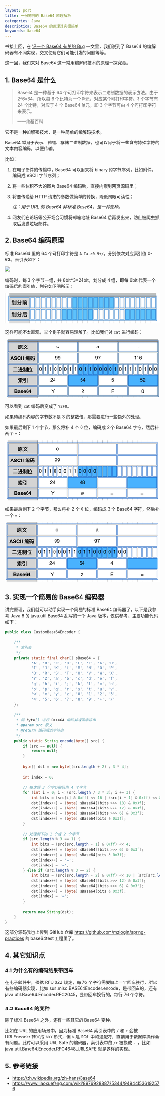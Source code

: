 ```yaml
---
layout: post
title: 一份简明的 Base64 原理解析
categories: Java
description: Base64 的原理其实很简单
keywords: Base64
---
```


书接上回，在 [记一个 Base64 有关的 Bug][1] 一文里，我们说到了 Base64 的编解码器有不同实现，交叉使用它们可能引发的问题等等。

这一回，我们来对 Base64 这一常用编解码技术的原理一探究竟。

## 1. Base64 是什么

> Base64 是一种基于 64 个可打印字符来表示二进制数据的表示方法。由于 2^6=64，所以每 6 个比特为一个单元，对应某个可打印字符。3 个字节有 24 个比特，对应于 4 个 Base64 单元，即 3 个字节可由 4 个可打印字符来表示。
>
> ——维基百科

它不是一种加解密技术，是一种简单的编解码技术。

Base64 常用于表示、传输、存储二进制数据，也可以用于将一些含有特殊字符的文本内容编码，以便传输。

比如：

1. 在电子邮件的传输中，Base64 可以用来将 binary 的字节序列，比如附件，编码成 ASCII 字节序列；

2. 将一些体积不大的图片 Base64 编码后，直接内嵌到网页源码里；

3. 将要传递给 HTTP 请求的参数做简单的转换，降低肉眼可读性；

    *注：用于 URL 的 Base64 非标准 Base64，是一种变种。*

4. 网友们在论坛等公开场合习惯将邮箱地址 Base64 后再发出来，防止被爬虫抓取后发送垃圾邮件。

## 2. Base64 编码原理

标准 Base64 里的 64 个可打印字符是 `A-Za-z0-9+/`，分别依次对应索引值 0-63。索引表如下：

![]({{site.baseurl}}/assets/images/java/base64-index.png)

编码时，每 3 个字节一组，共 8bit\*3=24bit，划分成 4 组，即每 6bit 代表一个编码后的索引值，划分如下图所示：

![](../assets/images/java/base64-split.png)

这样可能不太直观，举个例子就容易理解了。比如我们对 `cat` 进行编码：

![](../assets/images/java/base64-example.jpeg)

可以看到 `cat` 编码后变成了 `Y2F0`。

如果待编码内容的字节数不是 3 的整数倍，那需要进行一些额外的处理。

如果最后剩下 1 个字节，那么将补 4 个 0 位，编码成 2 个 Base64 字符，然后补两个 `=`：

![](../assets/images/java/base64-padding2.png)

如果最后剩下 2 个字节，那么将补 2 个 0 位，编码成 3 个 Base64 字符，然后补一个 `=`：

![](../assets/images/java/base64-padding1.png)

## 3. 实现一个简易的 Base64 编码器

讲完原理，我们就可以动手实现一个简易的标准 Base64 编码器了，以下是我参考 Java 8 的 java.util.Base64 乱写的一个 Java 版本，仅供参考，主要功能代码如下：

```java
public class CustomBase64Encoder {

    /**
     * 索引表
     */
    private static final char[] sBase64 = {
            'A', 'B', 'C', 'D', 'E', 'F', 'G', 'H',
            'I', 'J', 'K', 'L', 'M', 'N', 'O', 'P',
            'Q', 'R', 'S', 'T', 'U', 'V', 'W', 'X',
            'Y', 'Z', 'a', 'b', 'c', 'd', 'e', 'f',
            'g', 'h', 'i', 'j', 'k', 'l', 'm', 'n',
            'o', 'p', 'q', 'r', 's', 't', 'u', 'v',
            'w', 'x', 'y', 'z', '0', '1', '2', '3',
            '4', '5', '6', '7', '8', '9', '+', '/'
    };

    /**
     * 将 byte[] 进行 Base64 编码并返回字符串
     * @param src 原文
     * @return 编码后的字符串
     */
    public static String encode(byte[] src) {
        if (src == null) {
            return null;
        }

        byte[] dst = new byte[(src.length + 2) / 3 * 4];

        int index = 0;

        // 每次将 3 个字节编码为 4 个字节
        for (int i = 0; i < (src.length / 3 * 3); i += 3) {
            int bits = (src[i] & 0xff) << 16 | (src[i + 1] & 0xff) << 8 | (src[i + 2] & 0xff);
            dst[index++] = (byte) sBase64[(bits >>> 18) & 0x3f];
            dst[index++] = (byte) sBase64[(bits >>> 12) & 0x3f];
            dst[index++] = (byte) sBase64[(bits >>> 6) & 0x3f];
            dst[index++] = (byte) sBase64[bits & 0x3f];
        }

        // 处理剩下的 1 个或 2 个字节
        if (src.length % 3 == 1) {
            int bits = (src[src.length - 1] & 0xff) << 4;
            dst[index++] = (byte) sBase64[(bits >>> 6) & 0x3f];
            dst[index++] = (byte) sBase64[bits & 0x3f];
            dst[index++] = '=';
            dst[index] = '=';
        } else if (src.length % 3 == 2) {
            int bits = (src[src.length - 2] & 0xff) << 10 | (src[src.length - 1] & 0xff) << 2;
            dst[index++] = (byte) sBase64[(bits >>> 12) & 0x3f];
            dst[index++] = (byte) sBase64[(bits >>> 6) & 0x3f];
            dst[index++] = (byte) sBase64[bits & 0x3f];
            dst[index] = '=';
        }

        return new String(dst);
    }
}
```

这部分源码我也上传到 GitHub 仓库 <https://github.com/mzlogin/spring-practices> 的 base64test 工程里了。

## 4. 其它知识点

### 4.1 为什么有的编码结果带回车

在电子邮件中，根据 RFC 822 规定，每 76 个字符需要加上一个回车换行，所以有些编码器实现，比如 sun.misc.BASE64Encoder.encode，是带回车的，还有 java.util.Base64.Encoder.RFC2045，是带回车换行的，每行 76 个字符。

### 4.2 Base64 的变种

除了标准 Base64 之外，还有一些其它的 Base64 变种。

比如在 URL 的应用场景中，因为标准 Base64 索引表中的 `/` 和 `+` 会被 URLEncoder 转义成 `%XX` 形式，但 `%` 是 SQL 中的通配符，直接用于数据库操作会有问题。此时可以采用 URL Safe 的编码器，索引表中的 `/+` 被换成 `-_`，比如 java.util.Base64.Encoder.RFC4648\_URLSAFE 就是这样的实现。

## 5. 参考链接

- <https://zh.wikipedia.org/zh-hans/Base64>
- <https://www.liaoxuefeng.com/wiki/897692888725344/949441536192576>

[1]: https://mazhuang.org/2020/03/01/base64-bug/
